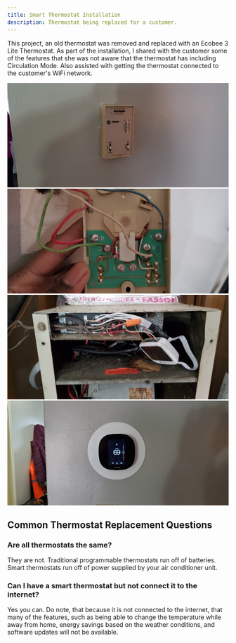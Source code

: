 ```yaml
---
title: Smart Thermostat Installation
description: Thermostat being replaced for a customer.
---
```


This project, an old thermostat was removed and replaced with an Ecobee 3 Lite Thermostat. As part of the 
installation, I shared with the customer some of the features that she was not aware that the thermostat
has including Circulation Mode. Also assisted with getting the thermostat connected to the customer's 
WiFi network.

<div class="row my-2">
<div class="col-sm-12 col-md-3">
<img src="/images/thermostat_20210213/re20210213_111551.jpg" alt="">
</div>
<div class="col-sm-12 col-md-3">
<img src="/images/thermostat_20210213/re20210213_111932.jpg" alt="">
</div>
<div class="col-sm-12 col-md-3">
<img src="/images/thermostat_20210213/re20210213_120441.jpg" alt="">
</div>
<div class="col-sm-12 col-md-3">
<img src="/images/thermostat_20210213/re20210213_123820.jpg" alt="">
</div>
</div>

## Common Thermostat Replacement Questions

### Are all thermostats the same? 

They are not. Traditional programmable thermostats run off of batteries. Smart thermostats run off of power
supplied by your air conditioner unit.

### Can I have a smart thermostat but not connect it to the internet?

Yes you can. Do note, that because it is not connected to the internet, that many of the features, such as 
being able to change the temperature while away from home, energy savings based on the weather conditions, 
and software updates will not be available.